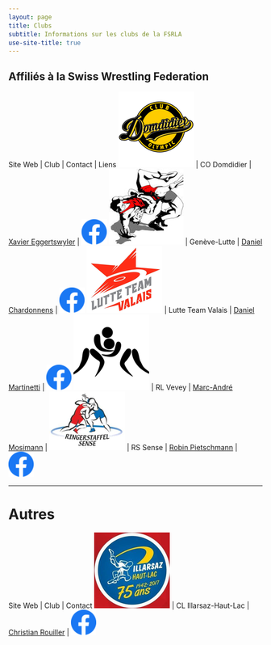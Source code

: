 ```yaml
---
layout: page
title: Clubs
subtitle: Informations sur les clubs de la FSRLA
use-site-title: true
---
```


## Affiliés à la Swiss Wrestling Federation

Site Web | Club | Contact | Liens
[![logo](/img/clubs/cod.png)](http://www.lutte-domdidier.ch/) | CO Domdidier | [Xavier Eggertswyler](mailto:xegger@hotmail.com) | [![facebook](/img/facebook.png)](https://www.facebook.com/club.olympic.domdidier/)
[![logo](/img/clubs/geneve.png)](http://www.geneve-lutte.ch/) | Genève-Lutte | [Daniel Chardonnens](mailto:chardon@informaniak.ch) | [![facebook](/img/facebook.png)](https://www.facebook.com/Gen%C3%A8ve-Lutte-Junior-788703041222907/)
[![logo](/img/clubs/valais.png)](http://lutteteamvalais.ch/) | Lutte Team Valais | [Daniel Martinetti](mailto:david@martinettisa.ch) | [![facebook](/img/facebook.png)](https://www.facebook.com/lutteteamvalais/)
![logo](/img/avatar.png) | RL Vevey | [Marc-André Mosimann](mailto:mosimannfa@bluewin.ch) | 
[![logo](/img/clubs/sense.png)](https://www.rssense.ch/) | RS Sense | [Robin Pietschmann](mailto:praesident@rssense.ch) | [![facebook](/img/facebook.png)](https://www.facebook.com/Ringerstaffel-Sense-255733257793754/)

* * *

# Autres

Site Web | Club | Contact
[![logo](/img/clubs/illarsaz.png)](https://illarsaz-lutte.ch/) | CL Illarsaz-Haut-Lac | [Christian Rouiller](mailto:illarsaz.lutte@gmail.com) | [![facebook](/img/facebook.png)](https://www.facebook.com/IllarsazLutte/)

